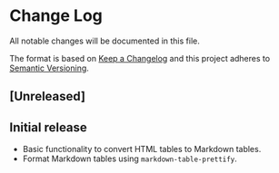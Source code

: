 # Change Log

All notable changes will be documented in this file.

The format is based on [Keep a Changelog](http://keepachangelog.com/) and this project adheres to [Semantic Versioning](http://semver.org/).

## [Unreleased]

## Initial release
- Basic functionality to convert HTML tables to Markdown tables.
- Format Markdown tables using `markdown-table-prettify`.
